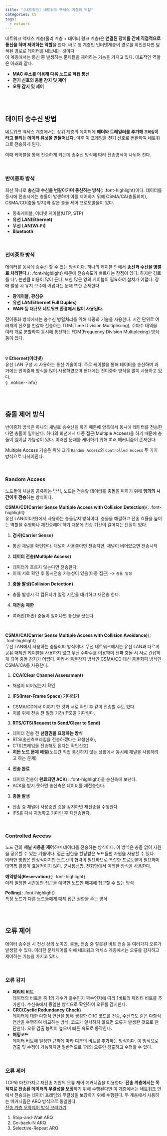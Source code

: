 ```yaml
---
title: "[네트워크] 네트워크 액세스 계층의 역할"
categories: CS
tags:
  - network
---  
```


네트워크 액세스 계층(물리 계층 + 데이터 링크 계층)은 **연결된 장치들 간에 직접적으로 통신을 하며 제어하는 역할**을 한다. 바로 윗 계층인 인터넷계층이 경로를 확인한다면 탐색된 경로로 데이터를 내보내는 것이다.  
이 계층에서는 통신 중 발생하는 문제들을 제어하는 기능을 가지고 있다. 대표적인 역할은 아래와 같다.  
- **MAC 주소를 이용해 다음 노드로 직접 통신**
- **전기 신호의 충돌 감지 및 제어**
- **오류 감지 및 제어**

<br />  <br />  

## 데이터 송수신 방법  
네트워크 액세스 계층에서는 상위 계층의 데이터에 **헤더와 트레일러를 추가해 `프레임`이라고 불리는 데이터 유닛을 만들어낸다.** 이후 이 프레임을 전기 신호로 변환하여 네트워크로 전송하게 된다.  

이때 케이블을 통해 전송하게 되는데 송수신 방식에 따라 전송방식이 나뉘어 진다.  

<br />  

### 반이중화 방식
회선 하나로 **송신과 수신을 번갈아가며 통신하는 방식**{: .font-highlight}이다. 데이터를 동시에 전송시에는 충돌이 발생하며 이를 제어하기 위해 CSMA/CA(충돌회피), CSMA/CD(충돌 방지)와 같은 충돌 제어 프로토콜들이 있다.  
- 동축케이블, 이더넷 케이블(UTP, STP)
- **유선 LAN(Ethernet)**
- **무선 LAN(Wi-Fi)**
- **Bluetooth**  

<br />  

### 전이중화 방식  
데이터를 동시에 송수신 할 수 있는 방식이다. 하나의 케이블 안에서 **송신과 수신을 병렬로 처리한다.**{: .font-highlight} 때문에 전송속도가 빠르다는 장점이 있다. 하지만 경로를 나누는만큼 비용이 많이 든다. 또한 많은 양의 케이블이 필요하여 설치가 어렵다. 장애 발생 시 유지 보수에 어렵다는 문제 또한 존재한다.  

- **광케이블, 광섬유**  
- **유선 LAN(Ethernet Full Duplex)**  
- **WAN 등 대규모 네트워크 환경에서 많이 사용된다.**  

전이중화 방식에서는 송수신 병렬처리를 위해 다중화 기술을 사용한다. 시간 단위로 여러개의 신호를 번갈아 전송하는 TDM(Time Division Multiplexing), 주파수 대역을 여러 개로 분할하여 동시에 통신하는 FDM(Frequency Division Multiplexing) 방식 등이 있다.  

<br />  

**💡 Ethernet(이더넷)**  
유선 LAN 구성 시 사용하는 통신 기술이다. 주로 케이블을 통해 데이터를 송신하며 과거에는 반이중화 방식을 많이 사용하였으며 현대에는 전이중화 방식을 많이 사용하고 있다.  
{: .notice--info}  

<br />  <br />

## 충돌 제어 방식  
반이중화 방식은 하나의 채널로 송수신을 하기 때문에 양측에서 동시에 데이터를 전송한다면 충돌이 일어난다. 하나의 회선에서 다중 접근(Multiple Access)을 하기 때문에 충돌이 일어날 가능성이 있다. 이러한 문제를 케어하기 위해 여러 메커니즘이 존재한다.  

Multiple Access 기술은 위해 크게 `Random Access`와 `Controlled Access` 두 가지 방식으로 나뉘어진다.

<br />  

### Random Access  
노드들이 채널을 공유하는 방식, 노드는 전송할 데이터를 충돌을 피하기 위해 **임의의 시간이후 전송**하는 방식이다.  

**CSMA/CD(Carrier Sense Multiple Access with Collision Detection)**{: .font-highlight}  
유선 LAN(이더넷)에서 사용하는 충돌감지 방식이다. 충돌을 해결하고 전송 효율을 높이는 역할을 수행하나 재전송해야 하기 때문에 전송 기간이 길어지는 단점이 있다.  
1. **검사(Carrier Sense)**  
  - 통신 채널을 확인한다. 채널이 사용중이면 전송지연, 채널이 비어있으면 전송시작
2. **데이터 전송(Multiple Access)**  
  - 데이터가 흐르지 않는다면 전송한다.
  - 이때 서로 확인 후 동시전송 가능성이 있음(다중 접근) -> `충돌 발생`
3. **충돌 발생(Collision Detection)**  
  - 충돌 발생시 각 컴퓨터가 일정 시간을 대기하고 재전송 한다. 
4. **재전송 제한**
  - 여러번(15번) 충돌이 일어나면 통신을 끊는다.  

<br />


**CSMA/CA(Carrier Sense Multiple Access with Collision Avoidance)**{: .font-highlight}  
무선 LAN에서 사용하는 충돌회피 방식이다. 무선 네트워크에서는 유선 LAN과 다르게 공유 매체인 케이블을 사용하지 않고 무선 주파수를 이용하며 전파 충돌 시 서로 간섭하게 되어 충돌 감지가 어렵다. 따라서 충돌감지 방식인 CSMA/CD 대신 충돌회피 방식인 CSMA/CA를 사용한다. 
1. **CCA(Clear Channel Assessment)**
  - 채널이 비어있는지 확인
2. **IFS(Inter-Frame Space) 기다리기**
  - CSMA/CD에서 이야기 한 것과 서로 확인 후 같이 전송할 수도 있다.
  - 이를 위해 전송 전 일정 기간(IFS)을 기다린다.
3. **RTS/CTS(Request to Send/Clear to Send)**
  - 데이터 전송 전 **선점권을 요청하는 방식**  
  - RTS(송신측프레임을 전송하겠다는 요청신호), 
  - CTS(프레임을 전송해도 된다는 확인신호)
  - **히든 노드 문제 해결**(노드간 직접 통신하지 않는 상황에서 동시에 채널을 사용하려고 하는 문제)
4. **전송 완료**  
  - 데이터 전송이 **완료되면 ACK**{: .font-highlight}을 송신측에 보낸다.
  - ACK을 받지 못하면 송신측은 데이터를 재전송한다.
3. **충돌 발생**
  - 전송 중 채널이 사용중인 것을 감지하면 재전송을 수행한다.
  - IFS를 다시 지정하고 기다린 후 재전송한다.  

<br />  

### Controlled Access  
노드 간의 **채널 사용을 제어**하며 데이터를 전송하는 방식이다. 이 방식은 충돌 없이 자원을 공유할 수 있는 기술이다. 접근 권한을 할당받은 노드들만 자원을 사용할 수 있다.  
이러한 방법은 안정적이지만 노드간의 협력이 필요하므로 복잡한 프로토콜이 필요하며 대역폭 활용이 효율적이지 않다. 군사통신망, 전화망에서 이러한 방식을 사용한다.

**예약방식(Reservation)**{: .font-highlight}  
미리 일정한 시간동안 접근을 예약한 노드만 매체에 접근할 수 있는 방식  

**Polling**{: .font-highlight}  
특정 노드가 다른 노드들에게 매체 접근 권한을 주는 방식

<br />  <br />  

## 오류 제어  
데이터 송수신 시 전선 상의 노이즈, 충돌, 전송 중 잘못된 비트 전송 등 여러가지 오류가 발생할 수 있다. 이러한 문제제어를 위해 네트워크 액세스 계층에서는 오류를 감지하고 제어하는 기능을 가지고 있다.  

<br />  

### 오류 감지
- **패리티 비트**  
데이터의 비트들 중 1의 개수가 홀수인지 짝수인지에 따라 1비트의 패리티 비트를 추가한다. 수신측에서 동일한 방식으로 확인하여 오류를 감지한다.
- **CRC(Cyclic Redundancy Check)**  
데이터에 대한 다항식 연산을 통해 생성한 CRC 코드를 전송, 수신측도 같은 다항식 연산을 수행하여 비교하는 방식, 코드가 일치하지 않으면 오류가 발생한 것으로 판단한다. 오류 검출 능력이 높으며 빠른 속도로 동작한다.
- **해밍코드**  
데이터 비트에 일정한 규칙에 따라 여분의 비트를 추가하는 방식이다. 이 방식으로 검출 및 수정이 가능하지만 일반적으로 1개의 오류만 검출하고 수정할 수 있다.


<br />  

### 오류 제어  
TCP와 마찬가지로 재전송 기반의 오류 제어 메커니즘을 이용한다. **전송 계층에서는 목적지로 전송된 데이터의 무결성을 보장**하기 위해 수행된다면 이 계층에서는 네트워크 안에서 전송되는 데이터 프레임의 무결성을 보장하기 위해 수행된다. 두 계층에서 사용하는 메커니즘은 ARQ 방식으로 동일한다.  
[전송 계층 오류제어 방식 보러가기](https://rokwonk.com/cs/%EB%84%A4%ED%8A%B8%EC%9B%8C%ED%81%AC-TCP%EC%9D%98-%EC%9B%90%ED%99%9C%ED%95%9C-%ED%86%B5%EC%8B%A0%EC%9D%84-%EC%9C%84%ED%95%9C-3%EA%B0%80%EC%A7%80-%EB%85%B8%EB%A0%A5/)

1. Stop-and-Wait ARQ
2. Go-back-N ARQ
3. Selective-Repeat ARQ
